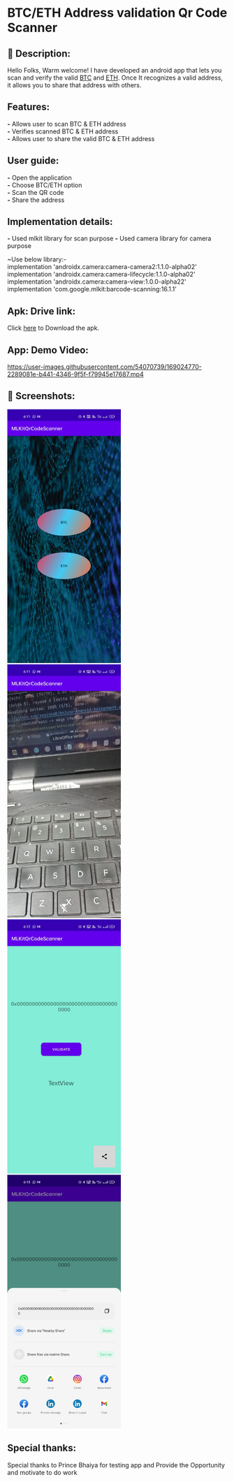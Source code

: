 # BTC/ETH Address validation Qr Code Scanner


## :scroll: Description:
Hello Folks, Warm welcome! 
I have developed an android app that lets you scan and verify the valid [BTC]((https://en.wikipedia.org/wiki/Bitcoin)) and [ETH]((https://en.wikipedia.org/wiki/Ethereum)). Once It recognizes a valid address, it allows you to share that address with others.

## Features:
**-** Allows user to scan BTC & ETH address<br />
**-** Verifies scanned BTC & ETH address<br />
**-** Allows user to share the valid BTC & ETH address<br />



## User guide:

**-** Open the application<br />
**-** Choose BTC/ETH option<br />
**-** Scan the QR code<br />
**-** Share the address<br />
## Implementation details:

**-** Used mlkit library for scan purpose
**-** Used camera library for camera purpose


~Use below library:-<br />
implementation 'androidx.camera:camera-camera2:1.1.0-alpha02'<br />
implementation 'androidx.camera:camera-lifecycle:1.1.0-alpha02'<br />
implementation 'androidx.camera:camera-view:1.0.0-alpha22'<br />
implementation 'com.google.mlkit:barcode-scanning:16.1.1'<br />
## Apk: Drive link:
Click [here](https://drive.google.com/file/d/13gUk3mdvQMgqZD7eKQJUrPCX2d53MktV/view?usp=sharing) to Download the apk.





## App: Demo Video:
https://user-images.githubusercontent.com/54070739/169024770-2289081e-b441-4346-9f5f-f79945e17687.mp4



## :camera_flash: Screenshots:
<!-- You can add more screenshots here if you like -->

<img src="/results/1.jpeg" width="260">
<img src="/results/2.jpeg" width="260"> 
<img src="/results/3.jpeg" width="260">
<img src="/results/4.jpeg" width="260">

## Special thanks:
  Special thanks to Prince Bhaiya  for testing app and Provide the Opportunity and motivate to do work
```
